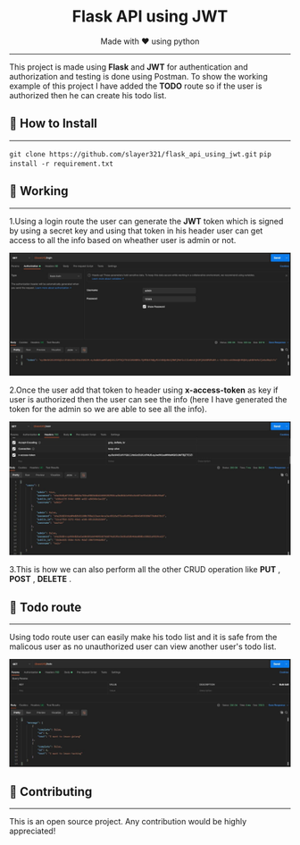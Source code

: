 <h1 align="center">Flask API using JWT</h1>

<center>Made with ❤️ using python </center>

---

This project is made using **Flask** and **JWT** for authentication and authorization and testing is done using Postman. To show the working example of this project I have added the **TODO** route so if the user is authorized then he can create his todo list.

## :wrench: How to Install

---

`git clone https://github.com/slayer321/flask_api_using_jwt.git`
`pip install -r requirement.txt`

## :memo: Working

---

1.Using a login route the user can generate the **JWT** token which is signed by using a secret key and using that token in his header user can get access to all the info based on wheather user is admin or not.

![alt text](/images/token.JPG)

2.Once the user add that token to header using **x-access-token** as key if user is authorized then the user can see the info (here I have generated the token for the admin so we are able to see all the info).

![alt text](/images/all_user.JPG)

3.This is how we can also perform all the other CRUD operation like **PUT** , **POST** , **DELETE** .

## :bookmark: Todo route

---

Using todo route user can easily make his todo list and it is safe from the malicous user as no unauthorized user can view another user's todo list.

![alt text](/images/todo_route.JPG)

## :raised_hands: Contributing

---

This is an open source project. Any contribution would be highly appreciated!
